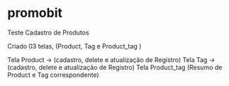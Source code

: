 # promobit

Teste Cadastro de Produtos

Criado 03 telas, (Product, Tag e Product_tag )

Tela Product -> (cadastro, delete e atualização de Registro)
Tela Tag -> (cadastro, delete e atualização de Registro)
Tela Product_tag (Resumo de Product e Tag correspondente)


